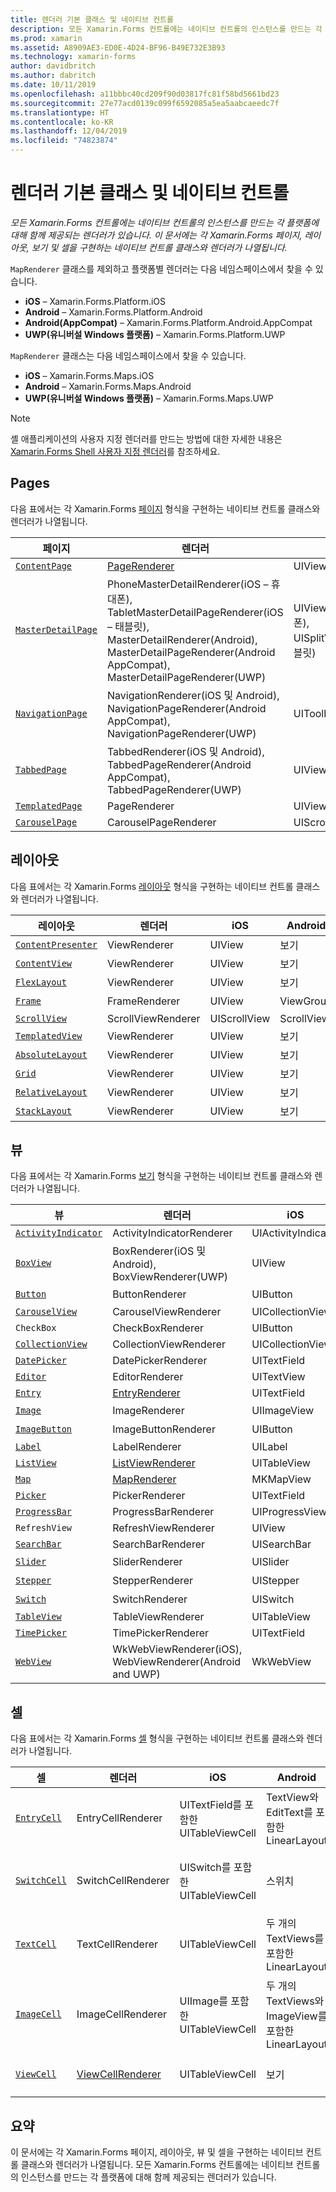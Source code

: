 ```yaml
---
title: 렌더러 기본 클래스 및 네이티브 컨트롤
description: 모든 Xamarin.Forms 컨트롤에는 네이티브 컨트롤의 인스턴스를 만드는 각 플랫폼에 대해 함께 제공되는 렌더러가 있습니다. 이 문서에는 각 Xamarin.Forms 페이지, 레이아웃, 보기 및 셀을 구현하는 네이티브 컨트롤 클래스와 렌더러가 나열됩니다.
ms.prod: xamarin
ms.assetid: A8909AE3-ED0E-4D24-BF96-B49E732E3B93
ms.technology: xamarin-forms
author: davidbritch
ms.author: dabritch
ms.date: 10/11/2019
ms.openlocfilehash: a11bbbc40cd209f90d03817fc81f58bd5661bd23
ms.sourcegitcommit: 27e77acd0139c099f6592085a5ea5aabcaeedc7f
ms.translationtype: HT
ms.contentlocale: ko-KR
ms.lasthandoff: 12/04/2019
ms.locfileid: "74823874"
---
```

# <a name="renderer-base-classes-and-native-controls"></a>렌더러 기본 클래스 및 네이티브 컨트롤

_모든 Xamarin.Forms 컨트롤에는 네이티브 컨트롤의 인스턴스를 만드는 각 플랫폼에 대해 함께 제공되는 렌더러가 있습니다. 이 문서에는 각 Xamarin.Forms 페이지, 레이아웃, 보기 및 셀을 구현하는 네이티브 컨트롤 클래스와 렌더러가 나열됩니다._

`MapRenderer` 클래스를 제외하고 플랫폼별 렌더러는 다음 네임스페이스에서 찾을 수 있습니다.

- **iOS** – Xamarin.Forms.Platform.iOS
- **Android** – Xamarin.Forms.Platform.Android
- **Android(AppCompat)** – Xamarin.Forms.Platform.Android.AppCompat
- **UWP(유니버설 Windows 플랫폼)** – Xamarin.Forms.Platform.UWP

`MapRenderer` 클래스는 다음 네임스페이스에서 찾을 수 있습니다.

- **iOS** – Xamarin.Forms.Maps.iOS
- **Android** – Xamarin.Forms.Maps.Android
- **UWP(유니버설 Windows 플랫폼)** – Xamarin.Forms.Maps.UWP

> [!NOTE]
> 셸 애플리케이션의 사용자 지정 렌더러를 만드는 방법에 대한 자세한 내용은 [Xamarin.Forms Shell 사용자 지정 렌더러](~/xamarin-forms/app-fundamentals/shell/customrenderers.md)를 참조하세요.

## <a name="pages"></a>Pages

다음 표에서는 각 Xamarin.Forms [페이지](~/xamarin-forms/user-interface/controls/pages.md) 형식을 구현하는 네이티브 컨트롤 클래스와 렌더러가 나열됩니다.

|페이지|렌더러|iOS|Android|Android(AppCompat)|UWP|
|--- |--- |--- |--- |--- |--- |
|[`ContentPage`](xref:Xamarin.Forms.ContentPage)|[PageRenderer](~/xamarin-forms/app-fundamentals/custom-renderer/contentpage.md)|UIViewController|ViewGroup||FrameworkElement|
|[`MasterDetailPage`](xref:Xamarin.Forms.MasterDetailPage)|PhoneMasterDetailRenderer(iOS – 휴대폰), TabletMasterDetailPageRenderer(iOS – 태블릿), MasterDetailRenderer(Android), MasterDetailPageRenderer(Android AppCompat), MasterDetailPageRenderer(UWP)|UIViewController(휴대폰), UISplitViewController(태블릿)|DrawerLayout(v4)|DrawerLayout(v4)|FrameworkElement(사용자 지정 컨트롤)|
|[`NavigationPage`](xref:Xamarin.Forms.NavigationPage)|NavigationRenderer(iOS 및 Android), NavigationPageRenderer(Android AppCompat), NavigationPageRenderer(UWP)|UIToolbar|ViewGroup|ViewGroup|FrameworkElement(사용자 지정 컨트롤)|
|[`TabbedPage`](xref:Xamarin.Forms.TabbedPage)|TabbedRenderer(iOS 및 Android), TabbedPageRenderer(Android AppCompat), TabbedPageRenderer(UWP)|UIView|ViewPager|ViewPager|FrameworkElement(피벗)|
|[`TemplatedPage`](xref:Xamarin.Forms.TemplatedPage)|PageRenderer|UIViewController|ViewGroup||FrameworkElement|
|[`CarouselPage`](xref:Xamarin.Forms.CarouselPage)|CarouselPageRenderer|UIScrollView|ViewPager|ViewPager|FrameworkElement(FlipView)|

## <a name="layouts"></a>레이아웃

다음 표에서는 각 Xamarin.Forms [레이아웃](~/xamarin-forms/user-interface/controls/layouts.md) 형식을 구현하는 네이티브 컨트롤 클래스와 렌더러가 나열됩니다.

|레이아웃|렌더러|iOS|Android|UWP|
|--- |--- |--- |--- |--- |
|[`ContentPresenter`](xref:Xamarin.Forms.ContentPresenter)|ViewRenderer|UIView|보기|FrameworkElement|
|[`ContentView`](xref:Xamarin.Forms.ContentView)|ViewRenderer|UIView|보기|FrameworkElement|
|[`FlexLayout`](xref:Xamarin.Forms.FlexLayout)|ViewRenderer|UIView|보기|FrameworkElement|
|[`Frame`](xref:Xamarin.Forms.Frame)|FrameRenderer|UIView|ViewGroup|테두리|
|[`ScrollView`](xref:Xamarin.Forms.ScrollView)|ScrollViewRenderer|UIScrollView|ScrollView|ScrollViewer|
|[`TemplatedView`](xref:Xamarin.Forms.TemplatedView)|ViewRenderer|UIView|보기|FrameworkElement|
|[`AbsoluteLayout`](xref:Xamarin.Forms.AbsoluteLayout)|ViewRenderer|UIView|보기|FrameworkElement|
|[`Grid`](xref:Xamarin.Forms.Grid)|ViewRenderer|UIView|보기|FrameworkElement|
|[`RelativeLayout`](xref:Xamarin.Forms.RelativeLayout)|ViewRenderer|UIView|보기|FrameworkElement|
|[`StackLayout`](xref:Xamarin.Forms.StackLayout)|ViewRenderer|UIView|보기|FrameworkElement|

## <a name="views"></a>뷰

다음 표에서는 각 Xamarin.Forms [보기](~/xamarin-forms/user-interface/controls/views.md) 형식을 구현하는 네이티브 컨트롤 클래스와 렌더러가 나열됩니다.

|뷰|렌더러|iOS|Android|Android(AppCompat)|UWP|
|--- |--- |--- |--- |--- |--- |
|[`ActivityIndicator`](xref:Xamarin.Forms.ActivityIndicator)|ActivityIndicatorRenderer|UIActivityIndicator|ProgressBar||ProgressBar|
|[`BoxView`](xref:Xamarin.Forms.BoxView)|BoxRenderer(iOS 및 Android), BoxViewRenderer(UWP)|UIView|ViewGroup||사각형|
|[`Button`](xref:Xamarin.Forms.Button)|ButtonRenderer|UIButton|단추|AppCompatButton|단추|
|[`CarouselView`](xref:Xamarin.Forms.CarouselView)|CarouselViewRenderer|UICollectionView||RecyclerView|ListViewBase|
|`CheckBox`|CheckBoxRenderer|UIButton||AppCompatCheckBox|CheckBox|
|[`CollectionView`](xref:Xamarin.Forms.CollectionView)|CollectionViewRenderer|UICollectionView||RecyclerView|ListViewBase|
|[`DatePicker`](xref:Xamarin.Forms.DatePicker)|DatePickerRenderer|UITextField|EditText||DatePicker|
|[`Editor`](xref:Xamarin.Forms.Editor)|EditorRenderer|UITextView|EditText||TextBox|
|[`Entry`](xref:Xamarin.Forms.Entry)|[EntryRenderer](~/xamarin-forms/app-fundamentals/custom-renderer/entry.md)|UITextField|EditText||TextBox|
|[`Image`](xref:Xamarin.Forms.Image)|ImageRenderer|UIImageView|ImageView||이미지|
|[`ImageButton`](xref:Xamarin.Forms.ImageButton)|ImageButtonRenderer|UIButton||AppCompatImageButton|단추|
|[`Label`](xref:Xamarin.Forms.Label)|LabelRenderer|UILabel|TextView||TextBlock|
|[`ListView`](xref:Xamarin.Forms.ListView)|[ListViewRenderer](~/xamarin-forms/app-fundamentals/custom-renderer/listview.md)|UITableView|ListView||ListView|
|[`Map`](xref:Xamarin.Forms.Maps.Map)|[MapRenderer](~/xamarin-forms/app-fundamentals/custom-renderer/map/index.md)|MKMapView|MapView||MapControl|
|[`Picker`](xref:Xamarin.Forms.Picker)|PickerRenderer|UITextField|EditText|EditText|ComboBox|
|[`ProgressBar`](xref:Xamarin.Forms.ProgressBar)|ProgressBarRenderer|UIProgressView|ProgressBar||ProgressBar|
|`RefreshView`|RefreshViewRenderer|UIView||SwipeRefreshLayout|RefreshContainer|
|[`SearchBar`](xref:Xamarin.Forms.SearchBar)|SearchBarRenderer|UISearchBar|SearchView||AutoSuggestBox|
|[`Slider`](xref:Xamarin.Forms.Slider)|SliderRenderer|UISlider|SeekBar||슬라이더|
|[`Stepper`](xref:Xamarin.Forms.Stepper)|StepperRenderer|UIStepper|LinearLayout||컨트롤|
|[`Switch`](xref:Xamarin.Forms.Switch)|SwitchRenderer|UISwitch|스위치|SwitchCompat|ToggleSwitch|
|[`TableView`](xref:Xamarin.Forms.TableView)|TableViewRenderer|UITableView|ListView||ListView|
|[`TimePicker`](xref:Xamarin.Forms.TimePicker)|TimePickerRenderer|UITextField|EditText||TimePicker|
|[`WebView`](xref:Xamarin.Forms.WebView)|WkWebViewRenderer(iOS), WebViewRenderer(Android and UWP)|WkWebView|WebView||WebView|

## <a name="cells"></a>셀

다음 표에서는 각 Xamarin.Forms [셀](~/xamarin-forms/user-interface/controls/cells.md) 형식을 구현하는 네이티브 컨트롤 클래스와 렌더러가 나열됩니다.

|셀|렌더러|iOS|Android|UWP|
|--- |--- |--- |--- |--- |
|[`EntryCell`](xref:Xamarin.Forms.EntryCell)|EntryCellRenderer|UITextField를 포함한 UITableViewCell|TextView와 EditText를 포함한 LinearLayout|TextBox를 포함한 DataTemplate|
|[`SwitchCell`](xref:Xamarin.Forms.SwitchCell)|SwitchCellRenderer|UISwitch를 포함한 UITableViewCell|스위치|TextBlock과 ToggleSwitch가 있는 그리드를 포함한 DataTemplate|
|[`TextCell`](xref:Xamarin.Forms.TextCell)|TextCellRenderer|UITableViewCell|두 개의 TextViews를 포함한 LinearLayout|두 개의 TextBlock이 있는 StackPanel을 포함한 DataTemplate|
|[`ImageCell`](xref:Xamarin.Forms.ImageCell)|ImageCellRenderer|UIImage를 포함한 UITableViewCell|두 개의 TextViews와 ImageView를 포함한 LinearLayout|이미지와 두 개의 TextBlock이 있는 그리드를 포함한 DataTemplate|
|[`ViewCell`](xref:Xamarin.Forms.ViewCell)|[ViewCellRenderer](~/xamarin-forms/app-fundamentals/custom-renderer/viewcell.md)|UITableViewCell|보기|ContentPresenter를 포함한 DataTemplate|

## <a name="summary"></a>요약

이 문서에는 각 Xamarin.Forms 페이지, 레이아웃, 뷰 및 셀을 구현하는 네이티브 컨트롤 클래스와 렌더러가 나열됩니다. 모든 Xamarin.Forms 컨트롤에는 네이티브 컨트롤의 인스턴스를 만드는 각 플랫폼에 대해 함께 제공되는 렌더러가 있습니다.
